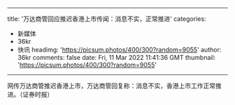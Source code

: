 
---
title: '万达商管回应推迟香港上市传闻：消息不实，正常推进'
categories: 
 - 新媒体
 - 36kr
 - 快讯
headimg: 'https://picsum.photos/400/300?random=9055'
author: 36kr
comments: false
date: Fri, 11 Mar 2022 11:41:36 GMT
thumbnail: 'https://picsum.photos/400/300?random=9055'
---

<div>   
网传万达商管推迟香港上市，万达商管回复称：消息不实，香港上市工作正常推进。（证券时报）  
</div>
            
